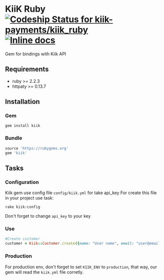 # KiiK Ruby [![Codeship Status for kiik-payments/kiik_ruby](https://codeship.com/projects/893b1600-608e-0133-73dd-7258394f756c/status?branch=master)](https://codeship.com/projects/112216) [![Inline docs](http://inch-ci.org/github/kiik-payments/kiik-ruby.svg?branch=master)](http://inch-ci.org/github/kiik-payments/kiik-ruby)

Gem for bindings with Kiik API

Requirements
--------------
* ruby    >= 2.2.3
* httpaty >= 0.13.7

Installation
--------------
### Gem
   `gem install kiik`

### Bundle
```ruby
source 'https://rubygems.org'
gem 'kiik'
```

Tasks
-----
### Configuration
Kiik gem use config file `config/kiik.yml` for take api_key
For create this file in your project use task:

```
rake kiik:config
```

Don't forget to change `api_key` to your key

### Use

```ruby
#Create customer
customer = Kiik::Customer.create({name: "User name", email: "user@email.com"})
```

### Production

For production env, don't forget to set `KIIK_ENV` to `production`, that way, our gem will read the `kiik.yml` file corretly.
